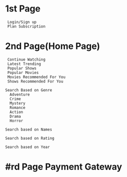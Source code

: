 # 1st Page
     Login/Sign up
     Plan Subscription

# 2nd Page(Home Page)
     Continue Watching
     Latest Trending
     Popular Shows
     Popular Movies
     Movies Recommended For You
     Shows Recommended For You

    Search Based on Genre
      Adventure
      Crime
      Mystery
      Romance
      Action
      Drama
      Horror

    Search based on Names

    Search based on Rating

    Search based on Year

  # #rd Page Payment Gateway
